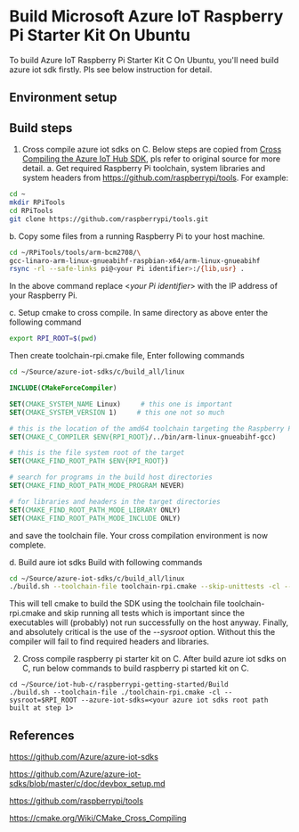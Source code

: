 # Build Microsoft Azure IoT Raspberry Pi Starter Kit On Ubuntu
To build Azure IoT Raspberry Pi Starter Kit C On Ubuntu, you'll need build azure iot sdk firstly. Pls see below instruction for detail.

## Environment setup

## Build steps
1. Cross compile azure iot sdks on C. Below steps are copied from [Cross Compiling the Azure IoT Hub SDK](https://github.com/Azure/azure-iot-sdks/blob/master/c/doc/SDK_cross_compile_example.md), pls refer to original source for more detail.
a. Get required Raspberry Pi toolchain, system libraries and system headers from https://github.com/raspberrypi/tools. For example:
 ```bash
cd ~
mkdir RPiTools
cd RPiTools
git clone https://github.com/raspberrypi/tools.git
```

b. Copy some files from a running Raspberry Pi to your host machine.
```bash
cd ~/RPiTools/tools/arm-bcm2708/\
gcc-linaro-arm-linux-gnueabihf-raspbian-x64/arm-linux-gnueabihf
rsync -rl --safe-links pi@<your Pi identifier>:/{lib,usr} .
```
In the above command replace &lt;*your Pi identifier*&gt; with the IP address of your Raspberry Pi.

c. Setup cmake to cross compile. In same directory as above enter the following command
```bash
export RPI_ROOT=$(pwd)
```
Then create toolchain-rpi.cmake file, Enter following commands
```bash
cd ~/Source/azure-iot-sdks/c/build_all/linux
```
```cmake
INCLUDE(CMakeForceCompiler)

SET(CMAKE_SYSTEM_NAME Linux)     # this one is important
SET(CMAKE_SYSTEM_VERSION 1)     # this one not so much

# this is the location of the amd64 toolchain targeting the Raspberry Pi
SET(CMAKE_C_COMPILER $ENV{RPI_ROOT}/../bin/arm-linux-gnueabihf-gcc)

# this is the file system root of the target
SET(CMAKE_FIND_ROOT_PATH $ENV{RPI_ROOT})

# search for programs in the build host directories
SET(CMAKE_FIND_ROOT_PATH_MODE_PROGRAM NEVER)

# for libraries and headers in the target directories
SET(CMAKE_FIND_ROOT_PATH_MODE_LIBRARY ONLY)
SET(CMAKE_FIND_ROOT_PATH_MODE_INCLUDE ONLY)
```
and save the toolchain file. Your cross compilation environment is now complete.

d. Build aure iot sdks
Build with following commands
```bash
cd ~/Source/azure-iot-sdks/c/build_all/linux
./build.sh --toolchain-file toolchain-rpi.cmake --skip-unittests -cl --sysroot=$RPI_ROOT
```
This will tell cmake to build the SDK using the toolchain file toolchain-rpi.cmake and skip running all tests which is important since the executables will (probably) not run successfully on the host anyway. Finally, and absolutely critical is the use of the *--sysroot* option. Without this the compiler will fail to find required headers and libraries.



2. Cross compile raspberry pi starter kit on C. After build azure iot sdks on C, run below commands to build raspberry pi started kit on C.
```
cd ~/Source/iot-hub-c/raspberrypi-getting-started/Build
./build.sh --toolchain-file ./toolchain-rpi.cmake -cl --sysroot=$RPI_ROOT --azure-iot-sdks=<your azure iot sdks root path built at step 1>
```

## References
<https://github.com/Azure/azure-iot-sdks>

<https://github.com/Azure/azure-iot-sdks/blob/master/c/doc/devbox_setup.md>

<https://github.com/raspberrypi/tools>

<https://cmake.org/Wiki/CMake_Cross_Compiling>
